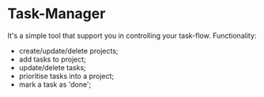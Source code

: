 # Task-Manager
It's a simple tool that support you in controlling your task-flow.
Functionality:
  - create/update/delete projects;
  - add tasks to project;
  - update/delete tasks;
  - prioritise tasks into a project;
  - mark a task as 'done';
